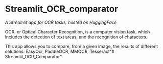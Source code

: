 # Streamlit_OCR_comparator
_A Streamlit app for OCR tasks, hosted on HuggingFace_
  
OCR, or Optical Character Recognition, is a computer vision task,
which includes the detection of text areas, and the recognition of characters.
    
This app allows you to compare, from a given image, the results of different solutions:
EasyOcr, PaddleOCR, MMOCR, Tesseract"# Streamlit_OCR_Comparator" 
